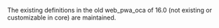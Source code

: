 The existing definitions in the old web_pwa_oca of 16.0 (not existing or customizable
in core) are maintained.
